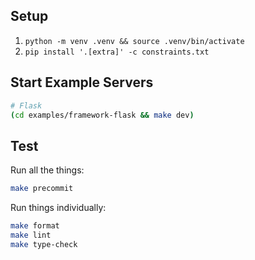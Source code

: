 ## Setup

1. `python -m venv .venv && source .venv/bin/activate`
1. `pip install '.[extra]' -c constraints.txt`

## Start Example Servers

```sh
# Flask
(cd examples/framework-flask && make dev)
```

## Test

Run all the things:

```sh
make precommit
```

Run things individually:

```sh
make format
make lint
make type-check
```
